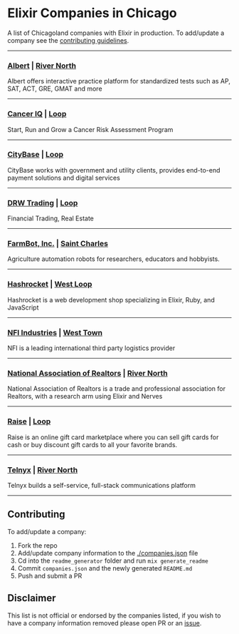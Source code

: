 # Elixir Companies in Chicago
A list of Chicagoland companies with Elixir in production. To add/update a company
see the [contributing guidelines](#contributing).

---


### [Albert](https://www.albert.io/) | [River North](https://duckduckgo.com/?q=11%20E%20Illinois%20St,%20Ste%20501%20Chicago,%20IL%2060611&ia=maps&iaxm=maps)
Albert offers interactive practice platform for standardized tests such as AP, SAT, ACT, GRE, GMAT and more

---

### [Cancer IQ](https://www.canceriq.com/) | [Loop](https://duckduckgo.com/?q=541%20N.%20Fairbanks%20Ct.%20Suite%202200,%20Chicago,%20IL%2060622&ia=maps&iaxm=maps)
Start, Run and Grow a Cancer Risk Assessment Program

---

### [CityBase](https://thecitybase.com/) | [Loop](https://duckduckgo.com/?q=30%20North%20LaSalle%20Street,%20Chicago,%20IL%2060602&ia=maps&iaxm=maps)
CityBase works with government and utility clients, provides end-to-end payment solutions and digital services

---

### [DRW Trading](https://drw.com/) | [Loop](https://duckduckgo.com/?q=540%20West%20Madison%20Street%20Suite%202500,%20Chicago,%20IL%2060661&ia=maps&iaxm=maps)
Financial Trading, Real Estate

---

### [FarmBot, Inc.](https://www.farm.bot) | [Saint Charles](https://duckduckgo.com/?q=15%20S.%202nd%20St.%20Saint%20Charles,%20IL%2060174&ia=maps&iaxm=maps)
Agriculture automation robots for researchers, educators and hobbyists.

---

### [Hashrocket](https://hashrocket.com/elixir) | [West Loop](https://duckduckgo.com/?q=661%20W%20Lake%20St.%20Suite%203NE,%20Chicago,%20IL%2060661&ia=maps&iaxm=maps)
Hashrocket is a web development shop specializing in Elixir, Ruby, and JavaScript

---

### [NFI Industries](https://nfiindustries.com/) | [West Town](https://duckduckgo.com/?q=740%20North%20Ogden%20Avenue,%20Chicago,%20IL%2060642&ia=maps&iaxm=maps)
NFI is a leading international third party logistics provider

---

### [National Association of Realtors](https://www.nar.realtor/) | [River North](https://duckduckgo.com/?q=430%20N.%20Michigan%20Ave,%20Chicago,%20IL%2060611-4087&ia=maps&iaxm=maps)
National Association of Realtors is a trade and professional association for Realtors, with a research arm using Elixir and Nerves

---

### [Raise](https://www.raise.com/) | [Loop](https://duckduckgo.com/?q=11%20E%20Madison%20St,%20Chicago,%20IL%2060602&ia=maps&iaxm=maps)
Raise is an online gift card marketplace where you can sell gift cards for cash or buy discount gift cards to all your favorite brands.

---

### [Telnyx](https://telnyx.com) | [River North](https://duckduckgo.com/?q=311%20W%20Superior%20St%20#504,%20Chicago,%20IL%2060654&ia=maps&iaxm=maps)
Telnyx builds a self-service, full-stack communications platform

---



## Contributing

To add/update a company:
1. Fork the repo
2. Add/update company information to the [./companies.json](companies.json) file
3. Cd into the `readme_generator` folder and run `mix generate_readme`
4. Commit `companies.json` and the newly generated `README.md`
5. Push and submit a PR

## Disclaimer

This list is not official or endorsed by the companies listed, if you wish to
have a company information removed please open PR or an
[issue](https://github.com/ChicagoElixir/elixir-companies-in-chicago/issues).

